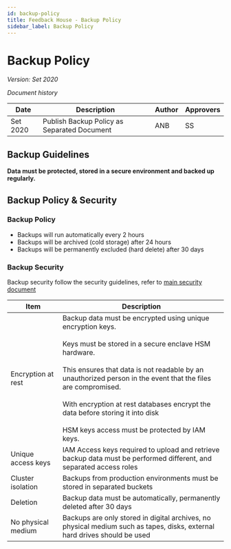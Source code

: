 ```yaml
---
id: backup-policy
title: Feedback House - Backup Policy
sidebar_label: Backup Policy
---
```



# Backup Policy
*Version: Set 2020*


*Document history*

| Date  | Description | Author | Approvers |
| -  | - | - | - |
| Set 2020 | Publish Backup Policy as Separated Document | ANB | SS |


## Backup Guidelines

**Data must be protected, stored in a secure environment and backed up regularly.** 

## Backup Policy & Security

### Backup Policy
 
- Backups will run automatically every 2 hours
- Backups will be archived (cold storage) after 24 hours
- Backups will be permanently excluded (hard delete) after 30 days

### Backup Security

Backup security follow the security guidelines, refer to [main security document](security-guidelines) 

| Item | Description |
| - | - |
| Encryption at rest | Backup data must be encrypted using unique encryption keys.<br><br>Keys must be stored in a secure enclave HSM hardware.<br><br>This ensures that data is not readable by an unauthorized person in the event that the files are compromised.<br><br>With encryption at rest databases encrypt the data before storing it into disk<br><br>HSM keys access must be protected by IAM keys. |
| Unique access keys | IAM Access keys required to upload and retrieve backup data must be performed different, and separated access roles |
| Cluster isolation | Backups from production environments must be stored in separated buckets |
| Deletion | Backup data must be automatically, permanently deleted after 30 days |
| No physical medium | Backups are only stored in digital archives, no physical medium such as tapes, disks, external hard drives should be used |




